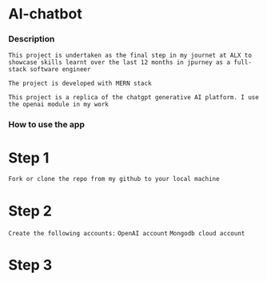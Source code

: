 # AI-chatbot

### Description
`This project is undertaken as the final step in my journet at ALX to showcase skills learnt over the last 12 months in jpurney as a full-stack software engineer`

`The project is developed with MERN stack`

`This project is a replica of the chatgpt generative AI platform. I use the openai module in my work`

### How to use the app

# Step 1
`Fork or clone the repo from my github to your local machine`

# Step 2 
`Create the following accounts:`
    `OpenAI account`
    `Mongodb cloud account`

# Step 3

